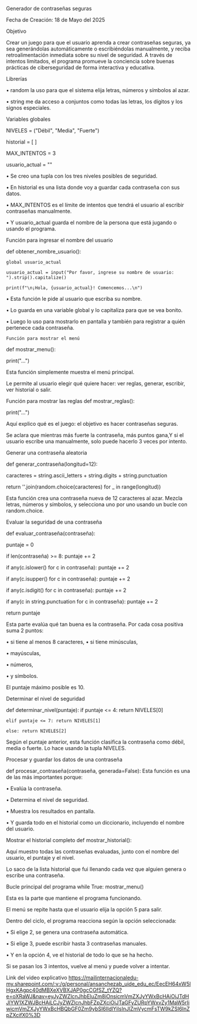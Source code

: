 Generador de contraseñas seguras

Fecha de Creación:  18 de Mayo del 2025

Objetivo

Crear un juego para que el usuario aprenda a crear contraseñas seguras, ya sea generándolas automáticamente o escribiéndolas manualmente, y reciba retroalimentación inmediata sobre su nivel de seguridad. A través de intentos limitados, el programa promueve la conciencia sobre buenas prácticas de ciberseguridad de forma interactiva y educativa.

Librerías

•	random
la uso para que el sistema elija letras, números y símbolos al azar.

•	string 
me da acceso a conjuntos como todas las letras, los dígitos y los signos especiales.

Variables globales

NIVELES = ("Débil", "Media", "Fuerte")

historial = [ ]

MAX_INTENTOS = 3

usuario_actual = ""

•	Se creo una tupla con los tres niveles posibles de seguridad.

•	En historial es una lista donde voy a guardar cada contraseña con sus datos.

•	MAX_INTENTOS es el límite de intentos que tendrá el usuario al escribir contraseñas manualmente.

•	Y usuario_actual guarda el nombre de la persona que está jugando o usando el programa.

Función para ingresar el nombre del usuario
  
def obtener_nombre_usuario():

    global usuario_actual
    
    usuario_actual = input("Por favor, ingrese su nombre de usuario: ").strip().capitalize()
    
    print(f"\n¡Hola, {usuario_actual}! Comencemos...\n")

•	Esta función le pide al usuario que escriba su nombre.

•	Lo guarda en una variable global y lo capitaliza para que se vea bonito.

•	Luego lo uso para mostrarlo en pantalla y también para registrar a quién pertenece cada contraseña.


 	Función para mostrar el menú
  
def mostrar_menu():

print("...")

Esta función simplemente muestra el menú principal.

Le permite al usuario elegir qué quiere hacer: ver reglas, generar, escribir, ver historial o salir.

Función para mostrar las reglas
def mostrar_reglas():

print("...")

Aquí explico qué es el juego: el objetivo es hacer contraseñas seguras.

Se aclara que mientras más fuerte la contraseña, más puntos gana,Y si el usuario escribe una manualmente, solo puede hacerlo 3 veces por intento.

Generar una contraseña aleatoria

def generar_contraseña(longitud=12):

caracteres = string.ascii_letters + string.digits + string.punctuation

return ''.join(random.choice(caracteres) for _ in range(longitud))

Esta función crea una contraseña nueva de 12 caracteres al azar.
Mezcla letras, números y símbolos, y selecciona uno por uno usando un bucle con random.choice.

Evaluar la seguridad de una contraseña

def evaluar_contraseña(contraseña):

puntaje = 0

if len(contraseña) >= 8: puntaje += 2

if any(c.islower() for c in contraseña): puntaje += 2

if any(c.isupper() for c in contraseña): puntaje += 2

if any(c.isdigit() for c in contraseña): puntaje += 2

if any(c in string.punctuation for c in contraseña): puntaje += 2

return puntaje

Esta parte evalúa qué tan buena es la contraseña.
Por cada cosa positiva suma 2 puntos:

•	si tiene al menos 8 caracteres,
•	si tiene minúsculas,

•	mayúsculas,

•	números,

•	y símbolos.

El puntaje máximo posible es 10.

Determinar el nivel de seguridad

def determinar_nivel(puntaje):
    if puntaje <= 4: return NIVELES[0]
    
    elif puntaje <= 7: return NIVELES[1]
    
    else: return NIVELES[2]
    
Según el puntaje anterior, esta función clasifica la contraseña como débil, media o fuerte.
Lo hace usando la tupla NIVELES.

Procesar y guardar los datos de una contraseña

def procesar_contraseña(contraseña, generada=False):
Esta función es una de las más importantes porque:

•	Evalúa la contraseña.

•	Determina el nivel de seguridad.

•	Muestra los resultados en pantalla.

•	Y guarda todo en el historial como un diccionario, incluyendo el nombre del usuario.

Mostrar el historial completo
def mostrar_historial():
   
Aquí muestro todas las contraseñas evaluadas, junto con el nombre del usuario, el puntaje y el nivel.

Lo saco de la lista historial que fui llenando cada vez que alguien genera o escribe una contraseña.
 	
Bucle principal del programa
while True:
mostrar_menu()
  
Esta es la parte que mantiene el programa funcionando.

El menú se repite hasta que el usuario elija la opción 5 para salir.

Dentro del ciclo, el programa reacciona según la opción seleccionada:

•	Si elige 2, se genera una contraseña automática.

•	Si elige 3, puede escribir hasta 3 contraseñas manuales.

•	Y en la opción 4, ve el historial de todo lo que se ha hecho.

Si se pasan los 3 intentos, vuelve al menú y puede volver a intentar.

Link del video explicativo
https://mailinternacionaledu-my.sharepoint.com/:v:/g/personal/ansanchezab_uide_edu_ec/EecEH64xW5lHgxKAgpc40dMBXeXVBXJAP0gcCGfSZ_tYZQ?e=oXRaWJ&nav=eyJyZWZlcnJhbEluZm8iOnsicmVmZXJyYWxBcHAiOiJTdHJlYW1XZWJBcHAiLCJyZWZlcnJhbFZpZXciOiJTaGFyZURpYWxvZy1MaW5rIiwicmVmZXJyYWxBcHBQbGF0Zm9ybSI6IldlYiIsInJlZmVycmFsTW9kZSI6InZpZXcifX0%3D
